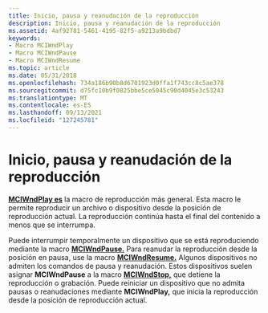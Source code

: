 ```yaml
---
title: Inicio, pausa y reanudación de la reproducción
description: Inicio, pausa y reanudación de la reproducción
ms.assetid: 4af92781-5461-4195-82f5-a9213a9bdbd7
keywords:
- Macro MCIWndPlay
- Macro MCIWndPause
- Macro MCIWndResume
ms.topic: article
ms.date: 05/31/2018
ms.openlocfilehash: 734a186b90b8d6701923d0ffa1f743cc8c5ae378
ms.sourcegitcommit: d75fc10b9f0825bbe5ce5045c90d4045e3c53243
ms.translationtype: MT
ms.contentlocale: es-ES
ms.lasthandoff: 09/13/2021
ms.locfileid: "127245781"
---
```

# <a name="starting-pausing-and-resuming-playback"></a>Inicio, pausa y reanudación de la reproducción

[**MCIWndPlay es**](/windows/desktop/api/Vfw/nf-vfw-mciwndplay) la macro de reproducción más general. Esta macro le permite reproducir un archivo o dispositivo desde la posición de reproducción actual. La reproducción continúa hasta el final del contenido a menos que se interrumpa.

Puede interrumpir temporalmente un dispositivo que se está reproduciendo mediante la macro [**MCIWndPause.**](/windows/desktop/api/Vfw/nf-vfw-mciwndpause) Para reanudar la reproducción desde la posición en pausa, use la macro [**MCIWndResume.**](/windows/desktop/api/Vfw/nf-vfw-mciwndresume) Algunos dispositivos no admiten los comandos de pausa y reanudación. Estos dispositivos suelen asignar **MCIWndPause** a la macro [**MCIWndStop,**](/windows/desktop/api/Vfw/nf-vfw-mciwndstop) que detiene la reproducción o grabación. Puede reiniciar un dispositivo que no admita pausas o reanudaciones mediante **MCIWndPlay,** que inicia la reproducción desde la posición de reproducción actual.

 

 




